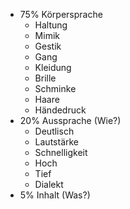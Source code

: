 - 75% Körpersprache
	- Haltung
	- Mimik
	- Gestik
	- Gang
	- Kleidung
	- Brille
	- Schminke
	- Haare
	- Händedruck
- 20% Aussprache (Wie?)
	- Deutlisch
	- Lautstärke
	- Schnelligkeit
	- Hoch
	- Tief
	- Dialekt
- 5% Inhalt (Was?)
